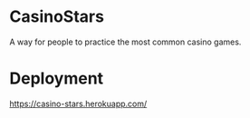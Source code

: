 # CasinoStars
A way for people to practice the most common casino games.

# Deployment
https://casino-stars.herokuapp.com/
